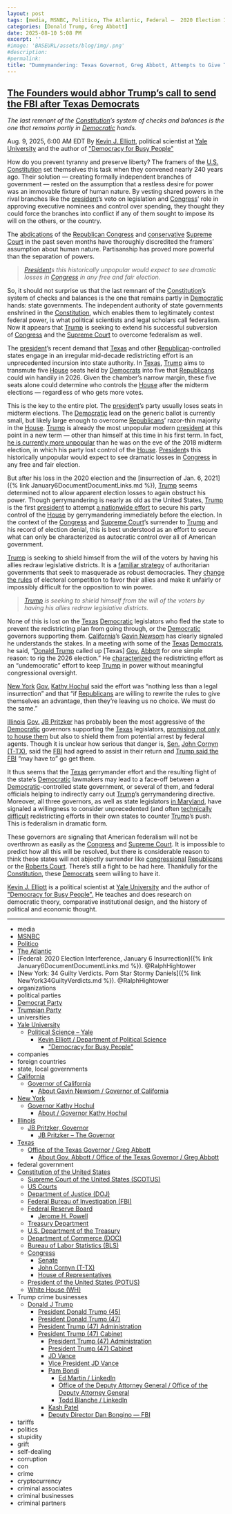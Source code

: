 ```yaml
---
layout: post
tags: [media, MSNBC, Politico, The Atlantic, Federal –  2020 Election Interference January 6 Insurrection. @RalphHightower, New York –  34 Guilty Verdicts. Porn Star Stormy Daniels. @RalphHightower, organizations, political parties, Democrat Party, Trumpian Party, universities, Yale University, Political Science – Yale, Kevin J. Elliott, “Democracy for Busy People”, companies, foreign countries, state local governments, California, Governor of California, About Gavin Newsom / Governor of California, New York, Governor Kathy Hochul, About / Governor Kathy Hochul, Illinois, JB Pritzker Governor, JB Pritzker – The Governor, Texas, Office of the Texas Governor / Greg Abbott, About Gov. Abbott / Office of the Texas Governor / Greg Abbott, federal government, Constitution of the United States, Supreme Court of the United States (SCOTUS), US Courts, Department of Justice (DOJ), Federal Bureau of Investigation (FBI), Federal Reserve Board, Jerome H. Powell, Treasury Department, U.S. Department of the Treasury, Department of Commerce (DOC), Bureau of Labor Statistics (BLS), Congress, Senate, John Cornyn (T-TX), House of Representatives, President of the United States (POTUS), White House (WH), Trump crime businesses, Donald J Trump, President Donald Trump (45), President Donald Trump (47), President Trump (47) Administration, President Trump (47) Cabinet, President Trump (47) Administration, President Trump (47) Cabinet, JD Vance, Vice President JD Vance, Pam Bondi, Ed Martin / LinkedIn, Office of the Deputy Attorney General / Office of the Deputy Attorney General, Todd Blanche / LinkedIn, Kash Patel, Deputy Director Dan Bongino — FBI, tariffs, politics, stupidity, grift, self-dealing, corruption, con, crime, cryptocurrency, criminal associates, criminal businesses, criminal partners]
categories: [Donald Trump, Greg Abbott]
date: 2025-08-10 5:08 PM
excerpt: ''
#image: 'BASEURL/assets/blog/img/.png'
#description:
#permalink:
title: "Dummymandering: Texas Governot, Greg Abbott, Attempts to Give Trump a Slim Majority in the House for 2026"
---
```



## [The Founders would abhor Trump’s call to send the FBI after Texas Democrats](https://www.msnbc.com/opinion/msnbc-opinion/trump-texas-democrats-gerrymandering-fbi-rcna223920)

*The last remnant of the [Constitution](https://constitution.congress.gov/)’s system of checks and balances is the one that remains partly in [Democratic](https://www.democrats.org/) hands.*

Aug. 9, 2025, 6:00 AM EDT
By [Kevin J. Elliott](https://politicalscience.yale.edu/people/kevin-elliott), political scientist at [Yale University](https://www.yale.edu/) and the author of ["Democracy for Busy People"](https://press.uchicago.edu/ucp/books/book/chicago/D/bo194847654.html)

How do you prevent tyranny and preserve liberty? The framers of the [U.S. Constitution](https://constitution.congress.gov/) set themselves this task when they convened nearly 240 years ago. Their solution — creating formally independent branches of government — rested on the assumption that a restless desire for power was an immovable fixture of human nature. By vesting shared powers in the rival branches like the [president](https://www.whitehouse.gov/)’s veto on legislation and [Congress](https://www.congress.gov/)’ role in approving executive nominees and control over spending, they thought they could force the branches into conflict if any of them sought to impose its will on the others, or the country.

The [abdications](https://www.nytimes.com/2025/03/14/us/politics/trump-republicans-congress-power.html) of the [Republican Congress](https://apnews.com/article/trump-congress-compliant-ceding-power-republicans-4508b5e6f893da17e9064426e6fefc6c) and [conservative](https://www.politico.com/newsletters/politico-nightly/2025/07/01/the-supreme-court-decision-that-unleashed-trump-00434342) [Supreme](https://apnews.com/article/supreme-court-trump-mass-firings-151e14da3186d34eab1923c45831c1b6) [Court](https://www.rollingstone.com/politics/political-commentary/trump-supreme-court-shadow-docket-emergency-agenda-1235394694/) in the past seven months have thoroughly discredited the framers’ assumption about human nature. Partisanship has proved more powerful than the separation of powers.

> *[President](https://www.whitehouse.gov/)s this historically unpopular would expect to see dramatic losses in [Congress](https://www.congress.gov/) in any free and fair election.*

So, it should not surprise us that the last remnant of the [Constitution](https://constitution.congress.gov/)’s system of checks and balances is the one that remains partly in [Democratic](https://www.democrats.org/) hands: state governments. The independent authority of state governments enshrined in the [Constitution](https://constitution.congress.gov/), which enables them to legitimately contest federal power, is what political scientists and legal scholars call federalism. Now it appears that [Trump](https://www.donaldjtrump.com/) is seeking to extend his successful subversion of [Congress](https://www.congress.gov/) and the [Supreme Court](https://www.supremecourt.gov/) to overcome federalism as well.

The [president](https://www.whitehouse.gov/)’s recent demand that [Texas](https://www.texas.gov/) and other [Republican](https://www.gop.com/)-controlled states engage in an irregular mid-decade redistricting effort is an unprecedented incursion into state authority. In [Texas](https://www.texas.gov/), [Trump](https://www.donaldjtrump.com/) aims to transmute five [House](https://www.house.gov/) seats held by [Democrats](https://www.democrats.org/) into five that [Republicans](https://www.gop.com/) could win handily in 2026. Given the chamber’s narrow margin, these five seats alone could determine who controls the [House](https://www.house.gov/) after the midterm elections — regardless of who gets more votes.

This is the key to the entire plot. The [president](https://www.whitehouse.gov/)’s party usually loses seats in midterm elections. The [Democratic](https//www.democrats.org/) lead on the generic ballot is currently small, but likely large enough to overcome [Republicans](https://www.gop.com/)’ razor-thin majority in the [House](https://www.house.gov/). [Trump](https://www.donaldjtrump.com/) is already the most unpopular modern [president](https://www.whitehouse.gov/) at this point in a new term — other than himself at this time in his first term. In fact, [he is currently more unpopular](https://news.gallup.com/poll/203198/presidential-approval-ratings-donald-trump.aspx) than he was on the eve of the 2018 midterm election, in which his party lost control of the [House](https://www.house.gov/). [President](https://www.whitehouse.gov/)s this historically unpopular would expect to see dramatic losses in [Congress](https://www.congress.gov/) in any free and fair election.

But after his loss in the 2020 election and the [insurrection of Jan. 6, 2021]({% link January6DocumentDocumentLinks.md %}), [Trump](https://www.donaldjtrump.com/) seems determined not to allow apparent election losses to again obstruct his power. Though gerrymandering is nearly as old as the United States, [Trump](https://www.donaldjtrump.com/) is the first [president](https://www.whitehouse.gov/) to attempt [a nationwide effort](https://www.nytimes.com/2025/08/06/us/politics/trump-republicans-states-redistricting.html) to secure his party control of the [House](https://www.house.gov/) by gerrymandering immediately before the election. In the context of the [Congress](https://www.congress.gov/) and [Supreme Court](https://www.supremecourt.gov/)’s surrender to [Trump](https://www.donaldjtrump.com/) and his record of election denial, this is best understood as an effort to secure what can only be characterized as autocratic control over all of American government.

[Trump](https://www.donaldjtrump.com/) is seeking to shield himself from the will of the voters by having his allies redraw legislative districts. It is a [familiar strategy](https://www.journalofdemocracy.org/news-and-updates/what-is-competitive-authoritarianism/) of authoritarian governments that seek to masquerade as robust democracies. They [change the rules](https://www.penguinrandomhouse.com/books/562246/how-democracies-die-by-steven-levitsky-and-daniel-ziblatt/) of electoral competition to favor their allies and make it unfairly or impossibly difficult for the opposition to win power.

> *[Trump](https://www.donaldjtrump.com/) is seeking to shield himself from the will of the voters by having his allies redraw legislative districts.*

None of this is lost on the [Texas](https://www.texas.gov/) [Democratic](https://www.democrats.org/) legislators who fled the state to prevent the redistricting plan from going through, or the [Democratic](https://www.democrats.org/) governors supporting them. [California](https://www.ca.gov/)’s [Gavin Newsom](https://www.gov.ca.gov/about/) has clearly signaled he understands the stakes. In a meeting with some of the [Texas](https://www.texas.gov/) [Democrats](https://www.democrats.org/), he said, “[Donald Trump](https://www.donaldjtrump.com/) called up [Texas] [Gov.](https://gov.texas.gov/) [Abbott](https://gov.texas.gov/governor-abbott) for one simple reason: to rig the 2026 election.” He [characterized](https://www.gov.ca.gov/2025/07/25/governor-newsom-meets-with-texas-state-leaders-amid-republican-efforts-to-gerrymander-state-to-let-trump-keep-wielding-power-without-restraint/) the redistricting effort as an “undemocratic” effort to keep [Trump](https://www.donaldjtrump.com/) in power without meaningful congressional oversight.

[New York](https://www.ny.gov/) [Gov.](https://www.governor.ny.gov/) [Kathy Hochul](https://www.governor.ny.gov/about-governor-hochul) said the effort was “nothing less than a legal insurrection” and that “if [Republicans](https://www.gop.com/) are willing to rewrite the rules to give themselves an advantage, then they’re leaving us no choice. We must do the same.”

[Illinois](https://www.illinois.gov/) [Gov.](https://gov.illinois.gov/) [JB Pritzker](https://gov.illinois.gov/about/the-governor.html) has probably been the most aggressive of the [Democratic](https://www.democrats.org/) governors supporting the [Texas](https://www.texas.gov/) legislators, [promising not only to house them](https://www.chicagotribune.com/2025/08/06/gov-jb-pritzker-colbert-texas-dems/) but also to shield them from potential arrest by federal agents. Though it is unclear how serious that danger is, [Sen.](https://www.senate.gov/) [John Cornyn (T-TX)](https://www.cornyn.senate.gov/), said the [FBI](https://www.fbi.gov/) had agreed to assist in their return and [Trump said the FBI](https://apnews.com/video/trump-says-fbi-may-have-to-help-bring-texas-democrats-back-to-state-988d1f4ba51848b29aca391a3f8285b6) “may have to” go get them.

It thus seems that the [Texas](https://www.texas.gov/) gerrymander effort and the resulting flight of the state’s [Democratic](https://www.democrats.org/) lawmakers may lead to a face-off between a [Democratic](https://www.democrats.org/)-controlled state government, or several of them, and federal officials helping to indirectly carry out [Trump](https://www.donaldjtrump.com/)’s gerrymandering directive. Moreover, all three governors, as well as state legislators [in Maryland](https://wjla.com/news/local/maryland-congressional-map-redistricting-legislation-texas-republicans-democrats-politics-donald-trump-census-david-moon-house-majority-leader-gop-2026-midterm-election-census-bureau-registered-voters-house-senate), have signaled a willingness to consider unprecedented (and often [technically](https://www.theatlantic.com/politics/archive/2025/08/democrats-redistricting-republicans-gerrymandering-texas/683775/) [difficult](https://www.politico.com/news/2025/07/26/dem-redistricting-00478136) redistricting efforts in their own states to counter [Trump](https://www.donaldjtrump.com/)’s push. This is federalism in dramatic form.

These governors are signaling that American federalism will not be overthrown as easily as the [Congress](https://www.congress.gov/) and [Supreme Court](https://www.supremecourt.gov/). It is impossible to predict how all this will be resolved, but there is considerable reason to think these states will not abjectly surrender like [congressional](https://www.congress.gov/,) [Republicans](https://www.gop.com/) or the [Roberts Court](https://www.supremecourt.gov/). There’s still a fight to be had here. Thankfully for the [Constitution](https://constitution.congress.gov/), these [Democrats](https://www.democrats.org/) seem willing to have it.

[Kevin J. Elliott](https://politicalscience.yale.edu/people/kevin-elliott) is a political scientist at [Yale University](https://www.yale.edu/) and the author of ["Democracy for Busy People".](https://press.uchicago.edu/ucp/books/book/chicago/D/bo194847654.html) He teaches and does research on democratic theory, comparative institutional design, and the history of political and economic thought.

----
- media
- [MSNBC](https://www.msnbc.com/)
- [Politico](https://www.politico.com/)
- [The Atlantic](https://www.theatlantic.com/) 
- [Federal: 2020 Election Interference, January 6 Insurrection]({% link January6DocumentDocumentLinks.md %}). @RalphHightower
- [New York: 34 Guilty Verdicts. Porn Star Stormy Daniels]({% link NewYork34GuiltyVerdicts.md %}). @RalphHightower
- organizations 
- political parties 
- [Democrat Party](https://www.democrats.org/)
- [Trumpian Party](https://www.gop.com/)
- universities 
- [Yale University](https://www.yale.edu/)
    - [Political Science – Yale](https://politicalscience.yale.edu/)
        - [Kevin Elliott / Department of Political Science](https://politicalscience.yale.edu/people/kevin-elliott)
            - ["Democracy for Busy People"](https://press.uchicago.edu/ucp/books/book/chicago/D/bo194847654.html)
- companies 
- foreign countries
- state, local governments
- [California](https://www.ca.gov/)
    - [Governor of California](https://www.gov.ca.gov/)
        - [About Gavin Newsom / Governor of California](https://www.gov.ca.gov/about/)
- [New York](https://www.ny.gov/)
    - [Governor Kathy Hochul](https://www.governor.ny.gov/)
        - [About / Governor Kathy Hochul](https://www.governor.ny.gov/about-governor-hochul)
- [Illinois](https://www.illinois.gov/)
    - [JB Pritzker, Governor](https://gov.illinois.gov/)
        - [JB Pritzker – The Governor](https://gov.illinois.gov/about/the-governor.html)
- [Texas](https://www.texas.gov/) 
    - [Office of the Texas Governor / Greg Abbott](https://gov.texas.gov/)
        - [About Gov. Abbott / Office of the Texas Governor / Greg Abbott](https://gov.texas.gov/governor-abbott)
- federal government 
- [Constitution of the United States](https://constitution.congress.gov/)
    - [Supreme Court of the United States (SCOTUS)](https://www.supremecourt.gov/)
    - [US Courts](https://www.uscourts.gov/)
    - [Department of Justice (DOJ)](https://www.justice.gov/)
    - [Federal Bureau of Investigation (FBI)](https://www.fbi.gov_)
    - [Federal Reserve Board](https://www.federalreserve.gov/)
        - [Jerome H. Powell](https://www.federalreserve.gov/aboutthefed/bios/board/powell.htm)
    - [Treasury Department](https://home.treasury.gov/)
    - [U.S. Department of the Treasury](https://home.treasury.gov/)
    - [Department of Commerce (DOC)](https://www.commerce.gov/)
    - [Bureau of Labor Statistics (BLS)](https://www.bls.gov/)
    - [Congress](https://www.congress.gov/)
        - [Senate](https://www.senate.gov/)
        - [John Cornyn (T-TX)](https://www.cornyn.senate.gov/)
        - [House of Representatives](https://www.house.gov/)
    - [President of the United States (POTUS)](https://www.whitehouse.gov/)
    - [White House (WH)](https://www.whitehouse.gov/)
- Trump crime businesses 
    - [Donald J Trump](https://www.donaldjtrump.com/)
         - [President Donald Trump (45)](https://trumpwhitehouse.archives.gov/)
        - [President Donald Trump (47)](https://www.whitehouse.gov/administration/donald-j-trump/)
        - [President Trump (47) Administration](https://www.whitehouse.gov/administration/)
        - [President Trump (47) Cabinet](https://www.whitehouse.gov/administration/the-cabinet/)
            - [President Trump (47) Administration](https://www.whitehouse.gov/administration/)
            - [President Trump (47) Cabinet](https://www.whitehouse.gov/administration/the-cabinet/)
            - [JD Vance](https://www.linkedin.com/in/jd-vance-770a9047/)
            - [Vice President JD Vance](https://www.whitehouse.gov/administration/jd-vance/)
            - [Pam Bondi](https://www.justice.gov/ag/staff-profile/meet-attorney-general)
                - [Ed Martin / LinkedIn](https://www.linkedin.com/in/edmartinjr/)
                - [Office of the Deputy Attorney General / Office of the Deputy Attorney General](https://www.justice.gov/dag)
                - [Todd Blanche / LinkedIn](https://www.linkedin.com/in/toddblanche/)
            - [Kash Patel](https://www.fbi.gov/about/leadership-and-structure/director-patel)
            - [Deputy Director Dan Bongino — FBI](https://www.fbi.gov/about/leadership-and-structure/deputy-director-dan-bongino)
- tariffs
- politics
- stupidity
- grift
- self-dealing
- corruption
- con
- crime
- cryptocurrency 
- criminal associates
- criminal businesses
- criminal partners
